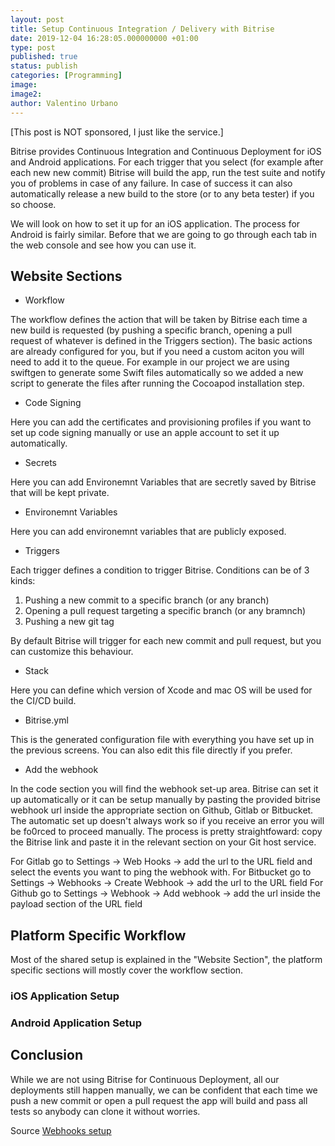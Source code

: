 ```yaml
---
layout: post
title: Setup Continuous Integration / Delivery with Bitrise
date: 2019-12-04 16:28:05.000000000 +01:00
type: post
published: true
status: publish
categories: [Programming]
image:
image2:
author: Valentino Urbano
---
```


[This post is NOT sponsored, I just like the service.]

Bitrise provides Continuous Integration and Continuous Deployment for iOS and Android applications. For each trigger that you select (for example after each new new commit) Bitrise will build the app, run the test suite and notify you of problems in case of any failure. In case of success it can also automatically release a new build to the store (or to any beta tester) if you so choose.

We will look on how to set it up for an iOS application. The process for Android is fairly similar. Before that we are going to go through each tab in the web console and see how you can use it.

## Website Sections

- Workflow

The workflow defines the action that will be taken by Bitrise each time a new build is requested (by pushing a specific branch, opening a pull request of whatever is defined in the Triggers section). The basic actions are already configured for you, but if you need a custom aciton you will need to add it to the queue. For example in our project we are using swiftgen to generate some Swift files automatically so we added a new script to generate the files after running the Cocoapod installation step.

- Code Signing

Here you can add the certificates and provisioning profiles if you want to set up code signing manually or use an apple account to set it up automatically.

- Secrets

Here you can add Environemnt Variables that are secretly saved by Bitrise that will be kept private.

- Environemnt Variables

Here you can add environemnt variables that are publicly exposed.

- Triggers

Each trigger defines a condition to trigger Bitrise. Conditions can be of 3 kinds:
  1. Pushing a new commit to a specific branch (or any branch)
  2. Opening a pull request targeting a specific branch (or any bramnch)
  3. Pushing a new git tag
  
 By default Bitrise will trigger for each new commit and pull request, but you can customize this behaviour.

- Stack

Here you can define which version of Xcode and mac OS will be used for the CI/CD build.

- Bitrise.yml

This is the generated configuration file with everything you have set up in the previous screens. You can also edit this file directly if you prefer.

- Add the webhook

In the code section you will find the webhook set-up area. Bitrise can set it up automatically or it can be setup manually by pasting the provided bitrise webhook url inside the appropriate section on Github, Gitlab or Bitbucket. The automatic set up doesn't always work so if you receive an error you will be fo0rced to proceed manually. The process is pretty straightfoward: copy the Bitrise link and paste it in the relevant section on your Git host service.

For Gitlab go to Settings -> Web Hooks -> add the url to the URL field and select the events you want to ping the webhook with.
For Bitbucket go to Settings -> Webhooks -> Create Webhook -> add the url to the URL field
For Github go to Settings -> Webhook -> Add webhook -> add the url inside the payload section of the URL field

## Platform Specific Workflow

Most of the shared setup is explained in the "Website Section", the platform specific sections will mostly cover the workflow section.

### iOS Application Setup



### Android Application Setup



## Conclusion

While we are not using Bitrise for Continuous Deployment, all our deployments still happen manually, we can be confident that each time we push a new commit or open a pull request the app will build and pass all tests so anybody can clone it without worries.

Source
[Webhooks setup][1]

[1]: https://github.com/bitrise-io/bitrise-webhooks#gitlab---setup--usage

